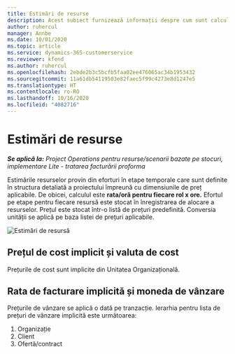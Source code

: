 ```yaml
---
title: Estimări de resurse
description: Acest subiect furnizează informații despre cum sunt calculate estimările de resurse în Project Operations.
author: ruhercul
manager: Annbe
ms.date: 10/01/2020
ms.topic: article
ms.service: dynamics-365-customerservice
ms.reviewer: kfend
ms.author: ruhercul
ms.openlocfilehash: 2ebde2b3c5bcfb5faa02ee476065ac34b1953432
ms.sourcegitcommit: 11a61db54119503e82faec5f99c4273e8d1247e5
ms.translationtype: HT
ms.contentlocale: ro-RO
ms.lasthandoff: 10/16/2020
ms.locfileid: "4082716"
---
```

# <a name="resource-estimates"></a>Estimări de resurse

_**Se aplică la:** Project Operations pentru resurse/scenarii bazate pe stocuri, implementare Lite - tratarea facturării proforma_

Estimările resurselor provin din eforturi în etape temporale care sunt definite în structura detaliată a proiectului împreună cu dimensiunile de preț aplicabile. De obicei, calculul este **rata/oră pentru fiecare rol x ore.** Efortul pe etape pentru fiecare resursă este stocat în înregistrarea de alocare a resurselor. Prețul este stocat într-o listă de prețuri predefinită. Conversia unității se aplică pe baza listei de prețuri aplicabile.

![Estimări de resursă](./media/navigation12.png)

## <a name="default-cost-price-and-cost-currency"></a>Prețul de cost implicit și valuta de cost

Prețurile de cost sunt implicite din Unitatea Organizațională.

## <a name="default-bill-rate-and-sales-currency"></a>Rata de facturare implicită și moneda de vânzare

Prețurile de vânzare se aplică o dată pe tranzacție. Ierarhia pentru lista de prețuri de vânzare implicită este următoarea:

1. Organizație
2. Client
3. Ofertă/contract
